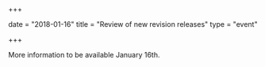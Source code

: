 +++

date = "2018-01-16"
title = "Review of new revision releases"
type = "event"

+++

More information to be available January 16th.
